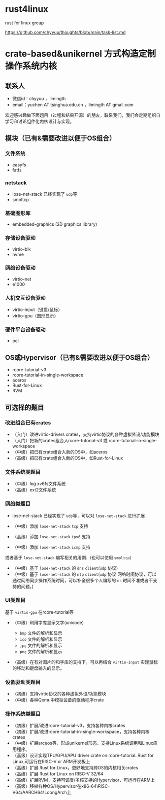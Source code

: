 # rust4linux
rust for linux group

<https://github.com/chyyuu/thoughts/blob/main/task-list.md>

# crate-based&unikernel 方式构造定制操作系统内核

## 联系人 

- 微信id：chyyuu  ，limingth
- email：yuchen AT tsinghua.edu.cn ，limingth AT gmail.com

欢迎感兴趣做下面题目（过程和结果开源）的朋友，联系我们，我们会定期组织自学习和讨论组件化内核设计与实现。

## 模块（已有&需要改进以便于OS组合）

### 文件系统
- easyfs
- fatfs

### netstack
- lose-net-stack 已经实现了 `udp`等
- smoltcp

### 基础图形库
- embedded-graphics (2D graphics library)

### 存储设备驱动
- virtio-blk
- nvme

### 网络设备驱动
- virtio-net
- e1000

### 人机交互设备驱动
- virtio-input（键盘/鼠标）
- virtio-gpu（图形显示）

### 硬件平台设备驱动
- pci

## OS或Hypervisor（已有&需要改进以便于OS组合）
- rcore-tutorial-v3
- rcore-tutorial-in-single-workspace
- aceros
- Rust-for-Linux
- RVM


## 可选择的题目

### 改进组合已有crates

- （入门）改进virtio-drivers crates，支持virtio协议的各种虚拟外设/功能模块
- （入门）把新的crates组合入rcore-tutorial-v3 或 rcore-tutorial-in-single-workspace
- （中级）把已有crate组合入新的OS中，如aceros 
- （高级）把已有crate组合入新的OS中，如Rust-for-Linux

### 文件系统类题目

- （中级）log xv6fs文件系统
- （高级）ext2文件系统


### 网络类题目

- lose-net-stack 已经实现了 `udp`等，可以对 `lose-net-stack` 进行扩展

- （中级）添加 `lose-net-stack` `tcp` 支持
- （高级）添加 `lose-net-stack` `ipv6` 支持
- （中级）添加 `lose-net-stack` `icmp` 支持

或者基于 `lose-net-stack` 编写相关的用例.（也可以使用 `smoltcp`）

- （中级）基于 `lose-net-stack` 的 `dns` `client`(`udp` 协议)
- （中级）基于 `lose-net-stack` 的 `ntp` `client`(`udp` 协议 网络时间协议，可以通过网络同步操作系统时间，可以补全很多个人编写的 `os` 时间不准或者不支持的问题。)

### UI类题目 

基于 `virtio-gpu` 在rcore-tutorial等

- （中级）利用字库显示文字(unicode)
    - `bmp` 文件的解析和显示
    - `ico` 文件的解析和显示
    - `jpg` 文件的解析和显示
    - `png` 文件的解析和显示

- （高级）在有对图片的和字库的支持下，可以再结合 `virtio-input` 实现鼠标的移动和键盘输入的显示。


### 设备驱动类题目
- （初级）支持virtio协议的各种虚拟外设/功能模块
- （中级）各种Qemu中模拟设备的驱动程序crate

### 操作系统类题目
- （初级）扩展/改进rcore-tutorial-v3，支持各种内核crates
- （初级）扩展/改进rcore-tutorial-in-single-workspace，支持各种内核crates
- （中级）扩展arceos等，形成unikernel形态，支持Linux系统调用和Linux应用程序。
- （高级）设计实现TPU/GPU/APU driver crate on rcore-tutorial..Rust for Linux,可运行在RISC-V or ARM开发板上
- （高级）扩展 Rust for Linux，更好地支持跨OS的内核相关crates
- （高级）扩展 Rust for Linux on RISC-V 32/64
- （高级）扩展RVM，支持可调度/多核支持的Hypervisor，可运行在ARM上
- （高级）移植各种OS/Hypervisor在x86-64\RISC-V64/AARCH64\LoongArch上
